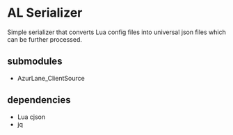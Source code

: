 # AL Serializer
Simple serializer that converts Lua config files into universal json files which can be further processed.

## submodules
* AzurLane_ClientSource

## dependencies
* Lua cjson
* jq
